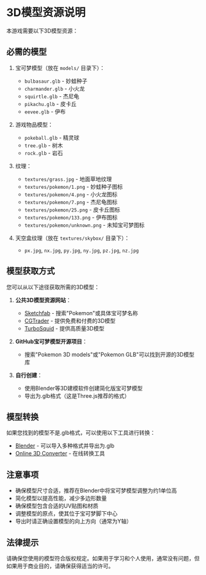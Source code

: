 # 3D模型资源说明

本游戏需要以下3D模型资源：

## 必需的模型

1. 宝可梦模型（放在 `models/` 目录下）：
   - `bulbasaur.glb` - 妙蛙种子
   - `charmander.glb` - 小火龙
   - `squirtle.glb` - 杰尼龟
   - `pikachu.glb` - 皮卡丘
   - `eevee.glb` - 伊布

2. 游戏物品模型：
   - `pokeball.glb` - 精灵球
   - `tree.glb` - 树木
   - `rock.glb` - 岩石

3. 纹理：
   - `textures/grass.jpg` - 地面草地纹理
   - `textures/pokemon/1.png` - 妙蛙种子图标
   - `textures/pokemon/4.png` - 小火龙图标
   - `textures/pokemon/7.png` - 杰尼龟图标
   - `textures/pokemon/25.png` - 皮卡丘图标
   - `textures/pokemon/133.png` - 伊布图标
   - `textures/pokemon/unknown.png` - 未知宝可梦图标

4. 天空盒纹理（放在 `textures/skybox/` 目录下）：
   - `px.jpg`, `nx.jpg`, `py.jpg`, `ny.jpg`, `pz.jpg`, `nz.jpg`

## 模型获取方式

您可以从以下途径获取所需的3D模型：

1. **公共3D模型资源网站**：
   - [Sketchfab](https://sketchfab.com/) - 搜索"Pokemon"或具体宝可梦名称
   - [CGTrader](https://www.cgtrader.com/) - 提供免费和付费的3D模型
   - [TurboSquid](https://www.turbosquid.com/) - 提供高质量3D模型

2. **GitHub宝可梦模型开源项目**：
   - 搜索"Pokemon 3D models"或"Pokemon GLB"可以找到开源的3D模型库

3. **自行创建**：
   - 使用Blender等3D建模软件创建简化版宝可梦模型
   - 导出为.glb格式（这是Three.js推荐的格式）

## 模型转换

如果您找到的模型不是.glb格式，可以使用以下工具进行转换：

- [Blender](https://www.blender.org/) - 可以导入多种格式并导出为.glb
- [Online 3D Converter](https://www.online-convert.com/3d-converter) - 在线转换工具

## 注意事项

- 确保模型尺寸合适，推荐在Blender中将宝可梦模型调整为约1单位高
- 简化模型以提高性能，减少多边形数量
- 确保模型包含合适的UV贴图和材质
- 调整模型的原点，使其位于宝可梦脚下中心
- 导出时请正确设置模型的向上方向（通常为Y轴）

## 法律提示

请确保您使用的模型符合版权规定。如果用于学习和个人使用，通常没有问题，但如果用于商业目的，请确保获得适当的许可。 